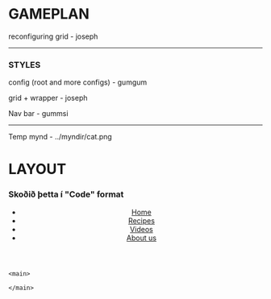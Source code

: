 # GAMEPLAN

reconfiguring grid - joseph

---

### STYLES

config (root and more configs) - gumgum

grid + wrapper - joseph

Nav bar - gummsi

---

Temp mynd - ../myndir/cat.png

# LAYOUT
### Skoðið þetta í "Code" format

<!DOCTYPE html>
<html lang="is">
  <head>
    <meta charset="utf-8" />
    <title>yum&yum</title>
    <link rel="stylesheet" href="../styles.css" />
    <meta name="description" content="vantar description" />
    <meta property="og:title" content="yum&yum" />
    <meta property="og:description" content="vantar description" />
    <meta property="og:image" content="vantar mynd" />
  </head>

  <body>
    <header>
      <nav>
        <ul>
          <li><a href="..index.html">Home</a></li>
          <li><a href="../sidur/recipes.html">Recipes</a></li>
          <li><a href="../sidur/videos.html">Videos</a></li>
          <li><a href="../sidur/about.html">About us</a></li>
        </ul>
      </nav>
    </header>
    
    <main>

    </main>
  </body>

  <footer>

  </footer>
</html>

